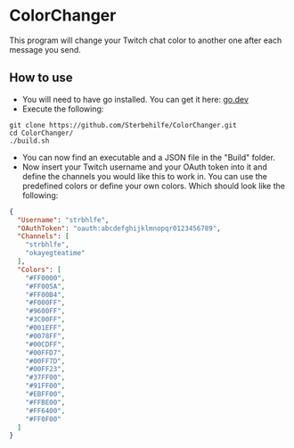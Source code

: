 # ColorChanger
This program will change your Twitch chat color to another one after each message you send.
## How to use
- You will need to have go installed. You can get it here: [go.dev](https://go.dev/dl)
- Execute the following:

```shell
git clone https://github.com/Sterbehilfe/ColorChanger.git
cd ColorChanger/
./build.sh
```
- You can now find an executable and a JSON file in the "Build" folder.
- Now insert your Twitch username and your OAuth token into it and define the channels you would like this to work in. You can use the predefined colors or define your own colors.
  Which should look like the following:

```json
{
  "Username": "strbhlfe",
  "OAuthToken": "oauth:abcdefghijklmnopqr0123456789",
  "Channels": [
    "strbhlfe",
    "okayegteatime"
  ],
  "Colors": [
    "#FF0000",
    "#FF005A",
    "#FF00B4",
    "#F000FF",
    "#9600FF",
    "#3C00FF",
    "#001EFF",
    "#0078FF",
    "#00CDFF",
    "#00FFD7",
    "#00FF7D",
    "#00FF23",
    "#37FF00",
    "#91FF00",
    "#EBFF00",
    "#FFBE00",
    "#FF6400",
    "#FF0F00"
  ]
}
```
